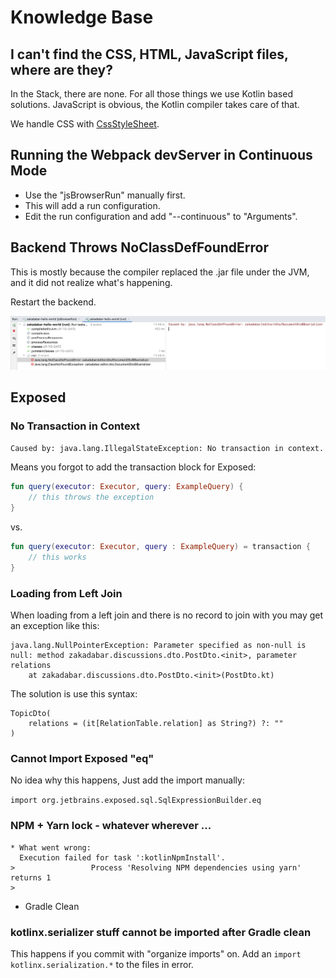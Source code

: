 # Knowledge Base

## I can't find the CSS, HTML, JavaScript files, where are they?

In the Stack, there are none. For all those things we use Kotlin based solutions. JavaScript is obvious, the Kotlin compiler takes care of that.

We handle CSS with [CssStyleSheet](../../core/src/jsMain/kotlin/zakadabar/stack/frontend/util/css.kt).

## Running the Webpack devServer in Continuous Mode

* Use the "jsBrowserRun" manually first.
* This will add a run configuration.
* Edit the run configuration and add "--continuous" to "Arguments".

## Backend Throws NoClassDefFoundError

This is mostly because the compiler replaced the .jar file under the JVM, and it did not realize what's happening.

Restart the backend.

![java-noclassdef](java-noclassdef.png)

## Exposed

### No Transaction in Context

`Caused by: java.lang.IllegalStateException: No transaction in context.`

Means you forgot to add the transaction block for Exposed:

```kotlin
fun query(executor: Executor, query: ExampleQuery) {
    // this throws the exception
}
```

vs.

```kotlin
fun query(executor: Executor, query : ExampleQuery) = transaction {
    // this works
}
```

### Loading from Left Join

When loading from a left join and there is no record to join with you may get an exception like this:

```text
java.lang.NullPointerException: Parameter specified as non-null is null: method zakadabar.discussions.dto.PostDto.<init>, parameter relations
	at zakadabar.discussions.dto.PostDto.<init>(PostDto.kt)
```

The solution is use this syntax:

```koltin
TopicDto(
    relations = (it[RelationTable.relation] as String?) ?: ""
)
```

### Cannot Import Exposed "eq"

No idea why this happens, Just add the import manually:

```import org.jetbrains.exposed.sql.SqlExpressionBuilder.eq```

### NPM + Yarn lock - whatever wherever ...

```text
* What went wrong:
  Execution failed for task ':kotlinNpmInstall'.
>                 Process 'Resolving NPM dependencies using yarn' returns 1
> 
```

* Gradle Clean

### kotlinx.serializer stuff cannot be imported after Gradle clean

This happens if you commit with "organize imports" on. Add an `import kotlinx.serialization.*` to the files in error.